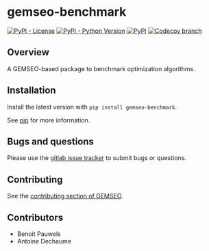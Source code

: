 <!--
Copyright 2021 IRT Saint Exupéry, https://www.irt-saintexupery.com

This work is licensed under the Creative Commons Attribution-ShareAlike 4.0
International License. To view a copy of this license, visit
http://creativecommons.org/licenses/by-sa/4.0/ or send a letter to Creative
Commons, PO Box 1866, Mountain View, CA 94042, USA.
-->

# gemseo-benchmark

[![PyPI - License](https://img.shields.io/pypi/l/gemseo-benchmark)](https://www.gnu.org/licenses/lgpl-3.0.en.html)
[![PyPI - Python Version](https://img.shields.io/pypi/pyversions/gemseo-benchmark)](https://pypi.org/project/gemseo-benchmark/)
[![PyPI](https://img.shields.io/pypi/v/gemseo-benchmark)](https://pypi.org/project/gemseo-benchmark/)
[![Codecov branch](https://img.shields.io/codecov/c/gitlab/gemseo:dev/gemseo-benchmark/develop)](https://app.codecov.io/gl/gemseo:dev/gemseo-benchmark)

## Overview

A GEMSEO-based package to benchmark optimization algorithms.

## Installation

Install the latest version with `pip install gemseo-benchmark`.

See [pip](https://pip.pypa.io/en/stable/getting-started/) for more information.

## Bugs and questions

Please use the [gitlab issue tracker](https://gitlab.com/gemseo/dev/gemseo-benchmark/-/issues)
to submit bugs or questions.

## Contributing

See the [contributing section of GEMSEO](https://gemseo.readthedocs.io/en/stable/software/developing.html#dev).

## Contributors

- Benoit Pauwels
- Antoine Dechaume
